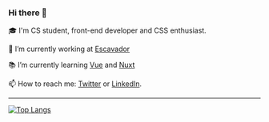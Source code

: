 ### Hi there 👋

<!--
**moniquedsilva/moniquedsilva** is a ✨ _special_ ✨ repository because its `README.md` (this file) appears on your GitHub profile.

Here are some ideas to get you started:

- 🔭 I’m currently working on ...
- 🌱 I’m currently learning ...
- 👯 I’m looking to collaborate on ...
- 🤔 I’m looking for help with ...
- 💬 Ask me about ...
- 📫 How to reach me: ...
- 😄 Pronouns: ...
- ⚡ Fun fact: ...
-->

🎓 I'm CS student, front-end developer and CSS enthusiast.

🔭 I’m currently working at [Escavador](https://www.escavador.com/)

📚 I’m currently learning [Vue](https://vuejs.org/) and [Nuxt](https://nuxtjs.org/)

📫 How to reach me: [Twitter](https://twitter.com/moniquesdsilva) or [LinkedIn](https://www.linkedin.com/in/moniquesilva95/).

---

[![Top Langs](https://github-readme-stats.vercel.app/api/top-langs/?username=moniquedsilva&layout=compact&theme=github_dark&langs_count=6)](https://github.com/anuraghazra/github-readme-stats)

